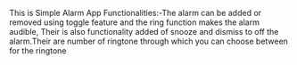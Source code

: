 This is Simple Alarm App
Functionalities:-The alarm can be added or removed using toggle feature and the ring function makes the alarm audible,
Their is also functionality added of snooze and dismiss to off the alarm.Their are number of ringtone through which you can choose between for the ringtone
